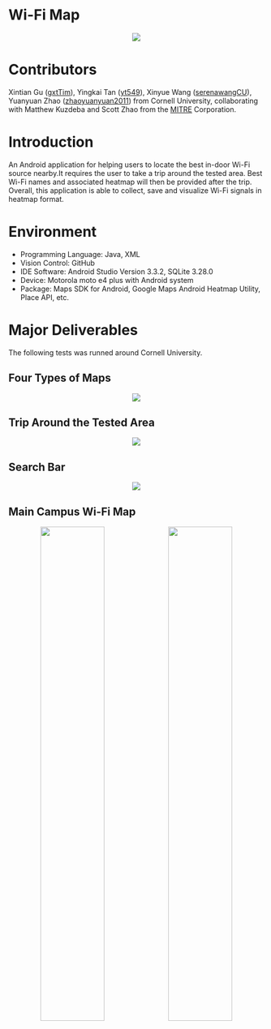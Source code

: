 # Wi-Fi Map

<p align="center">
  <img src="/resource/image/ic_logo.png">
</p>


# Contributors

Xintian Gu ([gxtTim](https://github.com/gxtTim)), Yingkai Tan ([yt549](https://github.com/yt549)), Xinyue Wang ([serenawangCU](https://github.com/serenawangCU)), Yuanyuan Zhao ([zhaoyuanyuan2011](https://github.com/zhaoyuanyuan2011)) from Cornell University, collaborating with Matthew Kuzdeba and Scott Zhao from the [MITRE](https://www.mitre.org/) Corporation.

# Introduction

An Android application for helping users to locate the best in-door Wi-Fi source nearby.It requires the user to take a trip around the tested area. Best Wi-Fi names and associated heatmap will then be provided after the trip. Overall, this application is able to collect, save and visualize Wi-Fi signals in heatmap format.

# Environment 

- Programming Language: Java, XML
- Vision Control: GitHub
- IDE Software: Android Studio Version 3.3.2, SQLite 3.28.0
- Device: Motorola moto e4 plus with Android system
- Package: Maps SDK for Android, Google Maps Android Heatmap Utility, Place API, etc.

# Major Deliverables 

The following tests was runned around Cornell University.

## Four Types of Maps

<p align="center">
  <img src="/resource/gif/ui.gif">
</p>

## Trip Around the Tested Area

<p align="center">
  <img src="/resource/gif/walk.gif">
</p>

## Search Bar

<p align="center">
  <img src="/resource/gif/search_bar.gif">
</p>

## Main Campus Wi-Fi Map
<p align="center">
  <img src="/resource/image/overall_day.png" width="50%"><img src="/resource/image/overall_night.png" width="50%"> 
</p>
